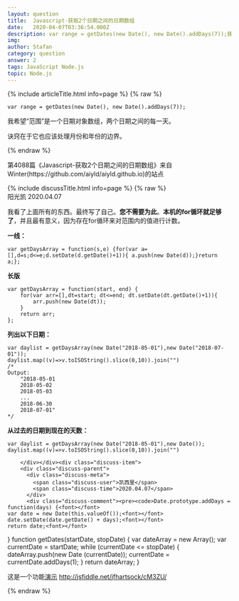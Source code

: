 ```yaml
---
layout: question
title:  Javascript-获取2个日期之间的日期数组
date:   2020-04-07T03:36:54.000Z
description: var range = getDates(new Date(), new Date().addDays(7));我希望“范围”是一个日期对象数组，两...
img: 
author: Stafan
category: question
answer: 2
tags: JavaScript Node.js
topic: Node.js
---
```

<div class="article-root">
  <div class="article">
    {% include articleTitle.html info=page %}
    {% raw %}
    <div class="article-content"><pre><code>var range = getDates(new Date(), new Date().addDays(7));
</code></pre>

<p><font style="vertical-align: inherit;"><font style="vertical-align: inherit;">我希望“范围”是一个日期对象数组，两个日期之间的每一天。</font></font></p>

<p><font style="vertical-align: inherit;"><font style="vertical-align: inherit;">诀窍在于它也应该处理月份和年份的边界。</font></font></p></div>
    {% endraw %}
  </div>
  <p class="winter_mark">第4088篇《Javascript-获取2个日期之间的日期数组》来自Winter(https://github.com/aiyld/aiyld.github.io)的站点</p>
  <div class="discuss-wrapper">
    {% include discussTitle.html info=page %}
    {% raw %}
    <div class="discuss-item">
        <div class="discuss-parent">
          <div class="discuss-meta">
            <span class="discuss-user">阳光凯</span>
            <span class="discuss-time">2020.04.07</span>
          </div>
          <div class="discuss-comment"><p><font style="vertical-align: inherit;"><font style="vertical-align: inherit;">我看了上面所有的东西。</font><font style="vertical-align: inherit;">最终写了自己。</font></font><strong><font style="vertical-align: inherit;"><font style="vertical-align: inherit;">您不需要为此</font></font></strong><font style="vertical-align: inherit;"><font style="vertical-align: inherit;">。</font></font><strong><font style="vertical-align: inherit;"><font style="vertical-align: inherit;">本机的for循环就足够了</font></font></strong><font style="vertical-align: inherit;"><font style="vertical-align: inherit;">，并且最有意义，因为存在for循环来对范围内的值进行计数。</font></font></p>

<p><strong><font style="vertical-align: inherit;"><font style="vertical-align: inherit;">一线：</font></font></strong></p>

<pre><code>var getDaysArray = function(s,e) {for(var a=[],d=s;d&lt;=e;d.setDate(d.getDate()+1)){ a.push(new Date(d));}return a;};
</code></pre>

<p><strong><font style="vertical-align: inherit;"><font style="vertical-align: inherit;">长版</font></font></strong></p>

<pre><code>var getDaysArray = function(start, end) {<font></font>
    for(var arr=[],dt=start; dt&lt;=end; dt.setDate(dt.getDate()+1)){<font></font>
        arr.push(new Date(dt));<font></font>
    }<font></font>
    return arr;<font></font>
};<font></font>
</code></pre>

<p><strong><font style="vertical-align: inherit;"><font style="vertical-align: inherit;">列出以下日期：</font></font></strong></p>

<pre><code>var daylist = getDaysArray(new Date("2018-05-01"),new Date("2018-07-01"));<font></font>
daylist.map((v)=&gt;v.toISOString().slice(0,10)).join("")<font></font>
/*<font></font>
Output: <font></font>
    "2018-05-01<font></font>
    2018-05-02<font></font>
    2018-05-03<font></font>
    ...<font></font>
    2018-06-30<font></font>
    2018-07-01"<font></font>
*/<font></font>
</code></pre>

<p><strong><font style="vertical-align: inherit;"><font style="vertical-align: inherit;">从过去的日期到现在的天数：</font></font></strong></p>

<pre><code>var daylist = getDaysArray(new Date("2018-05-01"),new Date());<font></font>
daylist.map((v)=&gt;v.toISOString().slice(0,10)).join("")<font></font>
</code></pre></div>
        </div></div><div class="discuss-item">
        <div class="discuss-parent">
          <div class="discuss-meta">
            <span class="discuss-user">凯西里</span>
            <span class="discuss-time">2020.04.07</span>
          </div>
          <div class="discuss-comment"><pre><code>Date.prototype.addDays = function(days) {<font></font>
    var date = new Date(this.valueOf());<font></font>
    date.setDate(date.getDate() + days);<font></font>
    return date;<font></font>
}<font></font>
<font></font>
function getDates(startDate, stopDate) {<font></font>
    var dateArray = new Array();<font></font>
    var currentDate = startDate;<font></font>
    while (currentDate &lt;= stopDate) {<font></font>
        dateArray.push(new Date (currentDate));<font></font>
        currentDate = currentDate.addDays(1);<font></font>
    }<font></font>
    return dateArray;<font></font>
}<font></font>
</code></pre>

<p><font style="vertical-align: inherit;"><font style="vertical-align: inherit;">这是一个功能</font></font><a href="http://jsfiddle.net/jfhartsock/cM3ZU/" rel="noreferrer"><font style="vertical-align: inherit;"><font style="vertical-align: inherit;">演示</font></font></a> <a href="http://jsfiddle.net/jfhartsock/cM3ZU/" rel="noreferrer"><font style="vertical-align: inherit;"><font style="vertical-align: inherit;">http://jsfiddle.net/jfhartsock/cM3ZU/</font></font></a></p></div>
        </div></div>
    {% endraw %}
  </div>
<div>
